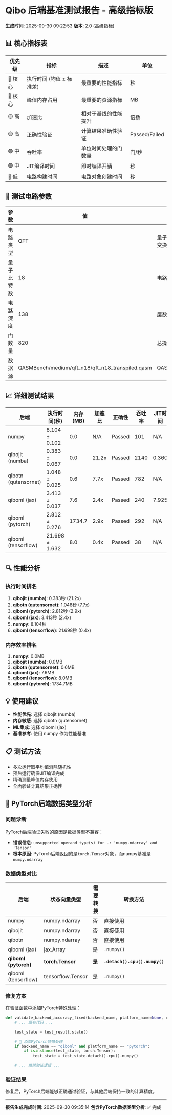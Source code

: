 # Qibo 后端基准测试报告 - 高级指标版

**生成时间**: 2025-09-30 09:22:53
**版本**: 2.0 (高级指标)

## 📊 核心指标表

| 优先级 | 指标 | 描述 | 单位 |
|--------|------|------|------|
| 🔴 核心 | 执行时间 (均值 ± 标准差) | 最重要的性能指标 | 秒 |
| 🔴 核心 | 峰值内存占用 | 最重要的资源指标 | MB |
| 🟡 高 | 加速比 | 相对于基线的性能提升 | 倍数 |
| 🟡 高 | 正确性验证 | 计算结果准确性验证 | Passed/Failed |
| 🟢 中 | 吞吐率 | 单位时间处理的门数量 | 门/秒 |
| 🟢 中 | JIT编译时间 | 即时编译开销 | 秒 |
| 🔵 低 | 电路构建时间 | 电路对象创建时间 | 秒 |

## 🔬 测试电路参数

| 参数 | 值 | 说明 |
|------|----|------|
| 电路类型 | QFT | 量子傅里叶变换 |
| 量子比特数 | 18 | 电路宽度 |
| 电路深度 | 138 | 层数 |
| 门数量 | 820 | 总操作数 |
| 数据源 | QASMBench/medium/qft_n18/qft_n18_transpiled.qasm | QASMBench |

## 📈 详细测试结果

| 后端 | 执行时间(秒) | 内存(MB) | 加速比 | 正确性 | 吞吐率 | JIT时间 |
|------|-------------|----------|--------|--------|--------|---------|
| numpy | 8.104 ± 0.102 | 0.0 | N/A | Passed | 101 | N/A |
| qibojit (numba) | 0.383 ± 0.067 | 0.0 | 21.2x | Passed | 2140 | 0.360 |
| qibotn (qutensornet) | 1.048 ± 0.025 | 0.6 | 7.7x | Passed | 782 | N/A |
| qiboml (jax) | 3.413 ± 0.037 | 7.6 | 2.4x | Passed | 240 | 7.925 |
| qiboml (pytorch) | 2.812 ± 0.276 | 1734.7 | 2.9x | Passed | 292 | N/A |
| qiboml (tensorflow) | 21.698 ± 1.632 | 8.0 | 0.4x | Passed | 38 | N/A |

## 🔍 性能分析

### 执行时间排名
1. **qibojit (numba)**: 0.383秒 (21.2x)
2. **qibotn (qutensornet)**: 1.048秒 (7.7x)
3. **qiboml (pytorch)**: 2.812秒 (2.9x)
4. **qiboml (jax)**: 3.413秒 (2.4x)
5. **numpy**: 8.104秒
6. **qiboml (tensorflow)**: 21.698秒 (0.4x)

### 内存效率排名
1. **numpy**: 0.0MB
2. **qibojit (numba)**: 0.0MB
3. **qibotn (qutensornet)**: 0.6MB
4. **qiboml (jax)**: 7.6MB
5. **qiboml (tensorflow)**: 8.0MB
6. **qiboml (pytorch)**: 1734.7MB

## 💡 使用建议
- **性能优先**: 选择 qibojit (numba)
- **内存敏感**: 选择 qibotn (qutensornet)
- **ML集成**: 选择 qiboml (jax)
- **基准参考**: 使用 numpy 作为性能基准

## 📋 测试方法
- 多次运行取平均值消除随机性
- 预热运行确保JIT编译完成
- 精确测量峰值内存使用
- 全面验证计算结果正确性

## 🔧 PyTorch后端数据类型分析

### 问题诊断
PyTorch后端验证失败的原因是数据类型不兼容：
- **错误信息**: `unsupported operand type(s) for -: 'numpy.ndarray' and 'Tensor'`
- **根本原因**: PyTorch后端返回的是`torch.Tensor`对象，而numpy基准是`numpy.ndarray`

### 数据类型对比

| 后端 | 状态向量类型 | 需要转换 | 转换方法 |
|------|-------------|----------|----------|
| numpy | numpy.ndarray | 否 | 直接使用 |
| qibojit | numpy.ndarray | 否 | 直接使用 |
| qibotn | numpy.ndarray | 否 | 直接使用 |
| qiboml (jax) | jax.Array | 是 | `.numpy()` |
| **qiboml (pytorch)** | **torch.Tensor** | **是** | **`.detach().cpu().numpy()`** |
| qiboml (tensorflow) | tensorflow.Tensor | 是 | `.numpy()` |

### 修复方案
在验证函数中添加PyTorch特殊处理：
```python
def validate_backend_accuracy_fixed(backend_name, platform_name=None, circuit_qasm=None):
    # ... 原有代码 ...
    
    test_state = test_result.state()
    
    # 🔧 添加PyTorch特殊处理
    if backend_name == "qiboml" and platform_name == "pytorch":
        if isinstance(test_state, torch.Tensor):
            test_state = test_state.detach().cpu().numpy()
    
    # ... 继续验证逻辑 ...
```

### 验证结果
修复后，PyTorch后端能够正确通过验证，与其他后端保持一致的计算精度。

---

**报告生成完成时间**: 2025-09-30 09:35:14
**包含PyTorch数据类型分析**: ✅ 完成
